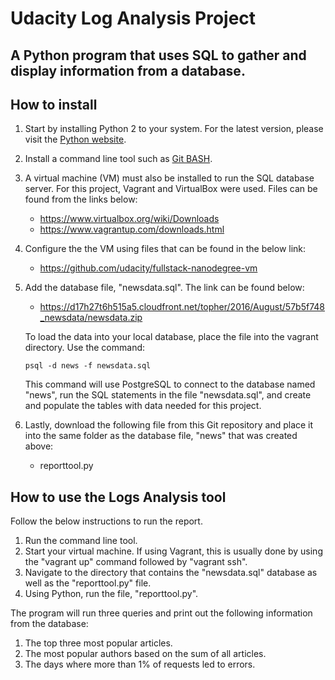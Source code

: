 # Udacity Log Analysis Project
## A Python program that uses SQL to gather and display information from a database.

## How to install

1. Start by installing Python 2 to your system.  For the latest version, please visit the [Python website](https://www.python.org/).

2. Install a command line tool such as [Git BASH](https://git-for-windows.github.io/).

3. A virtual machine (VM) must also be installed to run the SQL database server.  For this project, Vagrant and VirtualBox were used.
Files can be found from the links below:
    - https://www.virtualbox.org/wiki/Downloads
    - https://www.vagrantup.com/downloads.html 

4. Configure the the VM using files that can be found in the below link:
    - https://github.com/udacity/fullstack-nanodegree-vm

5. Add the database file, "newsdata.sql".  The link can be found below:
    - https://d17h27t6h515a5.cloudfront.net/topher/2016/August/57b5f748_newsdata/newsdata.zip

    To load the data into your local database, place the file into the vagrant directory.  Use the command:
    ```
    psql -d news -f newsdata.sql
    ```
    This command will use PostgreSQL to connect to the database named "news", run the SQL statements in the file
    "newsdata.sql", and create and populate the tables with data needed for this project.

6. Lastly, download the following file from this Git repository and place it into the same folder as the database file, "news" that was created above:
    - reporttool.py

## How to use the Logs Analysis tool
Follow the below instructions to run the report.
1. Run the command line tool.
2. Start your virtual machine.  If using Vagrant, this is usually done by using the "vagrant up" command followed by "vagrant ssh".
3. Navigate to the directory that contains the "newsdata.sql" database as well as the "reporttool.py" file.
4. Using Python, run the file, "reporttool.py".

The program will run three queries and print out the following information from the database:
1. The top three most popular articles.
2. The most popular authors based on the sum of all articles.
3. The days where more than 1% of requests led to errors.
